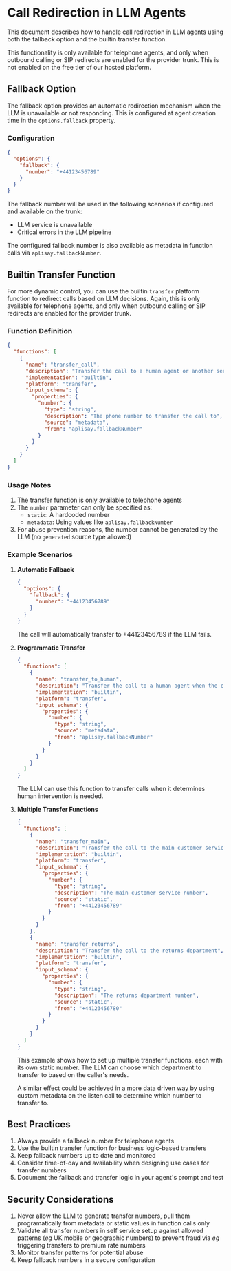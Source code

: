 # Call Redirection in LLM Agents

This document describes how to handle call redirection in LLM agents using both the fallback option and the builtin transfer function.

This functionality is only available for telephone agents, and only when outbound calling or SIP redirects are enabled for the provider trunk. This is not enabled on the free tier of our hosted platform.

## Fallback Option

The fallback option provides an automatic redirection mechanism when the LLM is unavailable or not responding. This is configured at agent creation time in the `options.fallback` property.

### Configuration

```json
{
  "options": {
    "fallback": {
      "number": "+44123456789"
    }
  }
}
```

The fallback number will be used in the following scenarios if configured and available on the trunk:
- LLM service is unavailable
- Critical errors in the LLM pipeline

The configured fallback number is also available as metadata in function calls via `aplisay.fallbackNumber`.

## Builtin Transfer Function

For more dynamic control, you can use the builtin `transfer` platform function to redirect calls based on LLM decisions. Again, this is only available for telephone agents, and only when outbound calling or SIP redirects are enabled for the provider trunk.

### Function Definition

```json
{
  "functions": [
    {
      "name": "transfer_call",
      "description": "Transfer the call to a human agent or another service",
      "implementation": "builtin",
      "platform": "transfer",
      "input_schema": {
        "properties": {
          "number": {
            "type": "string",
            "description": "The phone number to transfer the call to",
            "source": "metadata",
            "from": "aplisay.fallbackNumber"
          }
        }
      }
    }
  ]
}
```

### Usage Notes

1. The transfer function is only available to telephone agents
2. The `number` parameter can only be specified as:
   - `static`: A hardcoded number
   - `metadata`: Using values like `aplisay.fallbackNumber`
3. For abuse prevention reasons, the number cannot be generated by the LLM (no `generated` source type allowed)

### Example Scenarios

1. **Automatic Fallback**
   ```json
   {
     "options": {
       "fallback": {
         "number": "+44123456789"
       }
     }
   }
   ```
   The call will automatically transfer to +44123456789 if the LLM fails.

2. **Programmatic Transfer**
   ```json
   {
     "functions": [
       {
         "name": "transfer_to_human",
         "description": "Transfer the call to a human agent when the conversation requires human intervention",
         "implementation": "builtin",
         "platform": "transfer",
         "input_schema": {
           "properties": {
             "number": {
               "type": "string",
               "source": "metadata",
               "from": "aplisay.fallbackNumber"
             }
           }
         }
       }
     ]
   }
   ```
   The LLM can use this function to transfer calls when it determines human intervention is needed.

3. **Multiple Transfer Functions**
   ```json
   {
     "functions": [
       {
         "name": "transfer_main",
         "description": "Transfer the call to the main customer service line",
         "implementation": "builtin",
         "platform": "transfer",
         "input_schema": {
           "properties": {
             "number": {
               "type": "string",
               "description": "The main customer service number",
               "source": "static",
               "from": "+44123456789"
             }
           }
         }
       },
       {
         "name": "transfer_returns",
         "description": "Transfer the call to the returns department",
         "implementation": "builtin",
         "platform": "transfer",
         "input_schema": {
           "properties": {
             "number": {
               "type": "string",
               "description": "The returns department number",
               "source": "static",
               "from": "+44123456780"
             }
           }
         }
       }
     ]
   }
   ```
   
   This example shows how to set up multiple transfer functions, each with its own static number. The LLM can choose which department to transfer to based on the caller's needs.

   A similar effect could be achieved in a more data driven way by using custom metadata on the listen call to determine which number to transfer to.

## Best Practices

1. Always provide a fallback number for telephone agents
2. Use the builtin transfer function for business logic-based transfers
3. Keep fallback numbers up to date and monitored
4. Consider time-of-day and availability when designing use cases for transfer numbers
5. Document the fallback and transfer logic in your agent's prompt and test

## Security Considerations

1. Never allow the LLM to generate transfer numbers, pull them programatically from metadata or static values in function calls only
2. Validate all transfer numbers in self service setup against allowed patterns (*eg* UK mobile or geographic numbers) to prevent fraud via *eg* triggering transfers to premium rate numbers
3. Monitor transfer patterns for potential abuse
4. Keep fallback numbers in a secure configuration

